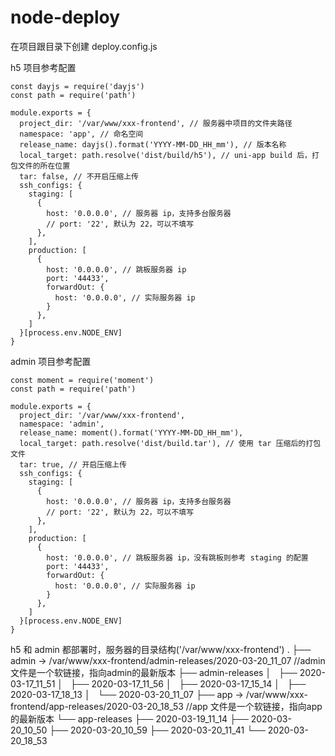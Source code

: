 # node-deploy

在项目跟目录下创建 deploy.config.js

h5 项目参考配置
```
const dayjs = require('dayjs')
const path = require('path')

module.exports = {
  project_dir: '/var/www/xxx-frontend', // 服务器中项目的文件夹路径
  namespace: 'app', // 命名空间
  release_name: dayjs().format('YYYY-MM-DD_HH_mm'), // 版本名称
  local_target: path.resolve('dist/build/h5'), // uni-app build 后，打包文件的所在位置
  tar: false, // 不开启压缩上传
  ssh_configs: {
    staging: [
      {
        host: '0.0.0.0', // 服务器 ip，支持多台服务器
        // port: '22', 默认为 22，可以不填写
      },
    ],
    production: [
      {
        host: '0.0.0.0', // 跳板服务器 ip
        port: '44433', 
        forwardOut: {
          host: '0.0.0.0', // 实际服务器 ip
        }
      },
    ]
  }[process.env.NODE_ENV]
}
```

admin 项目参考配置
```
const moment = require('moment')
const path = require('path')

module.exports = {
  project_dir: '/var/www/xxx-frontend',
  namespace: 'admin',
  release_name: moment().format('YYYY-MM-DD_HH_mm'),
  local_target: path.resolve('dist/build.tar'), // 使用 tar 压缩后的打包文件 
  tar: true, // 开启压缩上传
  ssh_configs: {
    staging: [
      {
        host: '0.0.0.0', // 服务器 ip，支持多台服务器
        // port: '22', 默认为 22，可以不填写
      },
    ],
    production: [
      {
        host: '0.0.0.0', // 跳板服务器 ip，没有跳板则参考 staging 的配置
        port: '44433', 
        forwardOut: {
          host: '0.0.0.0', // 实际服务器 ip
        }
      },
    ]
  }[process.env.NODE_ENV]
}
```

h5 和 admin 都部署时，服务器的目录结构('/var/www/xxx-frontend')
.
├── admin -> /var/www/xxx-frontend/admin-releases/2020-03-20_11_07 //admin 文件是一个软链接，指向admin的最新版本
├── admin-releases
│   ├── 2020-03-17_11_51
│   ├── 2020-03-17_11_56
│   ├── 2020-03-17_15_14
│   ├── 2020-03-17_18_13
│   └── 2020-03-20_11_07
├── app -> /var/www/xxx-frontend/app-releases/2020-03-20_18_53 //app 文件是一个软链接，指向app的最新版本
└── app-releases
    ├── 2020-03-19_11_14
    ├── 2020-03-20_10_50
    ├── 2020-03-20_10_59
    ├── 2020-03-20_11_41
    └── 2020-03-20_18_53
